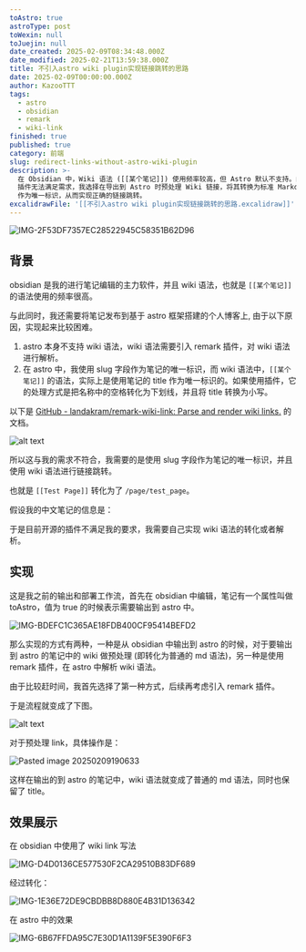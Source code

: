 ```yaml
---
toAstro: true
astroType: post
toWexin: null
toJuejin: null
date_created: 2025-02-09T08:34:48.000Z
date_modified: 2025-02-21T13:59:38.000Z
title: 不引入astro wiki plugin实现链接跳转的思路
date: 2025-02-09T00:00:00.000Z
author: KazooTTT
tags:
  - astro
  - obsidian
  - remark
  - wiki-link
finished: true
published: true
category: 前端
slug: redirect-links-without-astro-wiki-plugin
description: >-
  在 Obsidian 中，Wiki 语法 ([[某个笔记]]) 使用频率较高，但 Astro 默认不支持。由于现有 remark
  插件无法满足需求，我选择在导出到 Astro 时预处理 Wiki 链接，将其转换为标准 Markdown 语法，并使用 slug
  作为唯一标识，从而实现正确的链接跳转。
excalidrawFile: '[[不引入astro wiki plugin实现链接跳转的思路.excalidraw]]'
---
```


![IMG-2F53DF7357EC28522945C58351B62D96](</mdImages/IMG-2F53DF7357EC28522945C58351B62D96.png>)

## 背景

obsidian 是我的进行笔记编辑的主力软件，并且 wiki 语法，也就是 `[[某个笔记]]` 的语法使用的频率很高。

与此同时，我还需要将笔记发布到基于 astro 框架搭建的个人博客上, 由于以下原因，实现起来比较困难。

1. astro 本身不支持 wiki 语法，wiki 语法需要引入 remark 插件，对 wiki 语法进行解析。
2. 在 astro 中，我使用 slug 字段作为笔记的唯一标识，而 wiki 语法中，`[[某个笔记]]` 的语法，实际上是使用笔记的 title 作为唯一标识的。如果使用插件，它的处理方式是把名称中的空格转化为下划线，并且将 title 转换为小写。

以下是 [GitHub - landakram/remark-wiki-link: Parse and render wiki links.](<https://github.com/landakram/remark-wiki-link>) 的文档。

![alt text](<https://pictures.kazoottt.top/2025/02/2025029-e06e4053dfcf4575af0552231407d192.png>)

所以这与我的需求不符合，我需要的是使用 slug 字段作为笔记的唯一标识，并且使用 wiki 语法进行链接跳转。

也就是 `[[Test Page]]` 转化为了 `/page/test_page`。

假设我的中文笔记的信息是：

于是目前开源的插件不满足我的要求，我需要自己实现 wiki 语法的转化或者解析。

## 实现

这是我之前的输出和部署工作流，首先在 obsidian 中编辑，笔记有一个属性叫做 toAstro，值为 true 的时候表示需要输出到 astro 中。

![IMG-BDEFC1C365AE18FDB400CF95414BEFD2](<https://pictures.kazoottt.top/2025/02/2025029-bdefc1c365ae18fdb400cf95414befd2.png>)

那么实现的方式有两种，一种是从 obsidian 中输出到 astro 的时候，对于要输出到 astro 的笔记中的 wiki 做预处理 (即转化为普通的 md 语法)，另一种是使用 remark 插件，在 astro 中解析 wiki 语法。

由于比较赶时间，我首先选择了第一种方式，后续再考虑引入 remark 插件。

于是流程就变成了下图。

![alt text](<https://pictures.kazoottt.top/2025/02/2025029-8aeaf70b4c3febe368b443ce860293dc.png>)

对于预处理 link，具体操作是：

![Pasted image 20250209190633](<https://pictures.kazoottt.top/2025/02/2025029-6657f231d26772962812e8370b4a6bc4.png>)

这样在输出的到 astro 的笔记中，wiki 语法就变成了普通的 md 语法，同时也保留了 title。

## 效果展示

在 obsidian 中使用了 wiki link 写法

![IMG-D4D0136CE577530F2CA29510B83DF689](<https://pictures.kazoottt.top/2025/02/2025029-d4d0136ce577530f2ca29510b83df689.png>)

经过转化：

![IMG-1E36E72DE9CBDBB8D880E4B31D136342](<https://pictures.kazoottt.top/2025/02/2025029-1e36e72de9cbdbb8d880e4b31d136342.png>)

在 astro 中的效果

![IMG-6B67FFDA95C7E30D1A1139F5E390F6F3](<https://pictures.kazoottt.top/2025/02/2025029-6b67ffda95c7e30d1a1139f5e390f6f3.gif>)
